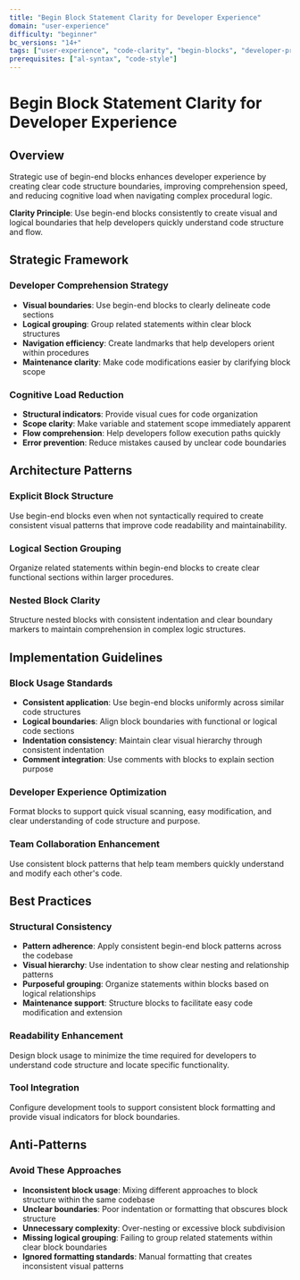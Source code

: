```yaml
---
title: "Begin Block Statement Clarity for Developer Experience"
domain: "user-experience"
difficulty: "beginner"
bc_versions: "14+"
tags: ["user-experience", "code-clarity", "begin-blocks", "developer-productivity", "code-comprehension"]
prerequisites: ["al-syntax", "code-style"]
---
```


# Begin Block Statement Clarity for Developer Experience

## Overview

Strategic use of begin-end blocks enhances developer experience by creating clear code structure boundaries, improving comprehension speed, and reducing cognitive load when navigating complex procedural logic.

**Clarity Principle**: Use begin-end blocks consistently to create visual and logical boundaries that help developers quickly understand code structure and flow.

## Strategic Framework

### Developer Comprehension Strategy
- **Visual boundaries**: Use begin-end blocks to clearly delineate code sections
- **Logical grouping**: Group related statements within clear block structures
- **Navigation efficiency**: Create landmarks that help developers orient within procedures
- **Maintenance clarity**: Make code modifications easier by clarifying block scope

### Cognitive Load Reduction
- **Structural indicators**: Provide visual cues for code organization
- **Scope clarity**: Make variable and statement scope immediately apparent
- **Flow comprehension**: Help developers follow execution paths quickly
- **Error prevention**: Reduce mistakes caused by unclear code boundaries

## Architecture Patterns

### Explicit Block Structure
Use begin-end blocks even when not syntactically required to create consistent visual patterns that improve code readability and maintainability.

### Logical Section Grouping
Organize related statements within begin-end blocks to create clear functional sections within larger procedures.

### Nested Block Clarity
Structure nested blocks with consistent indentation and clear boundary markers to maintain comprehension in complex logic structures.

## Implementation Guidelines

### Block Usage Standards
- **Consistent application**: Use begin-end blocks uniformly across similar code structures
- **Logical boundaries**: Align block boundaries with functional or logical code sections
- **Indentation consistency**: Maintain clear visual hierarchy through consistent indentation
- **Comment integration**: Use comments with blocks to explain section purpose

### Developer Experience Optimization
Format blocks to support quick visual scanning, easy modification, and clear understanding of code structure and purpose.

### Team Collaboration Enhancement
Use consistent block patterns that help team members quickly understand and modify each other's code.

## Best Practices

### Structural Consistency
- **Pattern adherence**: Apply consistent begin-end block patterns across the codebase
- **Visual hierarchy**: Use indentation to show clear nesting and relationship patterns
- **Purposeful grouping**: Organize statements within blocks based on logical relationships
- **Maintenance support**: Structure blocks to facilitate easy code modification and extension

### Readability Enhancement
Design block usage to minimize the time required for developers to understand code structure and locate specific functionality.

### Tool Integration
Configure development tools to support consistent block formatting and provide visual indicators for block boundaries.

## Anti-Patterns

### Avoid These Approaches
- **Inconsistent block usage**: Mixing different approaches to block structure within the same codebase
- **Unclear boundaries**: Poor indentation or formatting that obscures block structure
- **Unnecessary complexity**: Over-nesting or excessive block subdivision
- **Missing logical grouping**: Failing to group related statements within clear block boundaries
- **Ignored formatting standards**: Manual formatting that creates inconsistent visual patterns

